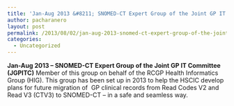 ```yaml
---
title: 'Jan-Aug 2013 &#8211; SNOMED-CT Expert Group of the Joint GP IT Committee (JGPITC)'
author: pacharanero
layout: post
permalink: /2013/08/02/jan-aug-2013-snomed-ct-expert-group-of-the-joint-gp-it-committee-jgpitc/
categories:
  - Uncategorized
---
```

**Jan-Aug 2013 &#8211; SNOMED-CT Expert Group of the Joint GP IT Committee (JGPITC)** Member of this group on behalf of the RCGP Health Informatics Group (HIG). This group has been set up in 2013 to help the HSCIC develop plans for future migration of  GP clinical records from Read Codes V2 and Read V3 (CTV3) to SNOMED-CT &#8211; in a safe and seamless way.